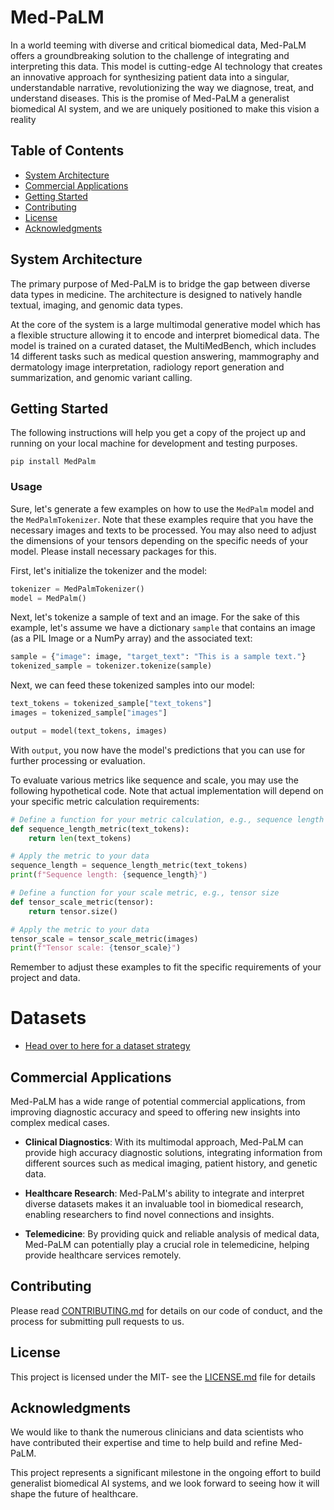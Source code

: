 # Med-PaLM

In a world teeming with diverse and critical biomedical data, Med-PaLM offers a groundbreaking solution to the challenge of integrating and interpreting this data. This model is cutting-edge AI technology that creates an innovative approach for synthesizing patient data into a singular, understandable narrative, revolutionizing the way we diagnose, treat, and understand diseases. This is the promise of Med-PaLM a generalist biomedical AI system, and we are uniquely positioned to make this vision a reality

## Table of Contents
- [System Architecture](#system-architecture)
- [Commercial Applications](#commercial-applications)
- [Getting Started](#getting-started)
- [Contributing](#contributing)
- [License](#license)
- [Acknowledgments](#acknowledgments)

## System Architecture

The primary purpose of Med-PaLM is to bridge the gap between diverse data types in medicine. The architecture is designed to natively handle textual, imaging, and genomic data types.

At the core of the system is a large multimodal generative model which has a flexible structure allowing it to encode and interpret biomedical data. The model is trained on a curated dataset, the MultiMedBench, which includes 14 different tasks such as medical question answering, mammography and dermatology image interpretation, radiology report generation and summarization, and genomic variant calling.

## Getting Started

The following instructions will help you get a copy of the project up and running on your local machine for development and testing purposes.

`pip install MedPalm`


### Usage

Sure, let's generate a few examples on how to use the `MedPalm` model and the `MedPalmTokenizer`. Note that these examples require that you have the necessary images and texts to be processed. You may also need to adjust the dimensions of your tensors depending on the specific needs of your model. Please install necessary packages for this.

First, let's initialize the tokenizer and the model:

```python
tokenizer = MedPalmTokenizer()
model = MedPalm()
```

Next, let's tokenize a sample of text and an image. For the sake of this example, let's assume we have a dictionary `sample` that contains an image (as a PIL Image or a NumPy array) and the associated text:

```python
sample = {"image": image, "target_text": "This is a sample text."}
tokenized_sample = tokenizer.tokenize(sample)
```

Next, we can feed these tokenized samples into our model:

```python
text_tokens = tokenized_sample["text_tokens"]
images = tokenized_sample["images"]

output = model(text_tokens, images)
```

With `output`, you now have the model's predictions that you can use for further processing or evaluation.

To evaluate various metrics like sequence and scale, you may use the following hypothetical code. Note that actual implementation will depend on your specific metric calculation requirements:

```python
# Define a function for your metric calculation, e.g., sequence length
def sequence_length_metric(text_tokens):
    return len(text_tokens)

# Apply the metric to your data
sequence_length = sequence_length_metric(text_tokens)
print(f"Sequence length: {sequence_length}")
```

```python
# Define a function for your scale metric, e.g., tensor size
def tensor_scale_metric(tensor):
    return tensor.size()

# Apply the metric to your data
tensor_scale = tensor_scale_metric(images)
print(f"Tensor scale: {tensor_scale}")
```

Remember to adjust these examples to fit the specific requirements of your project and data.

# Datasets
* [Head over to here for a dataset strategy](docs/DATASETS.md)

## Commercial Applications

Med-PaLM has a wide range of potential commercial applications, from improving diagnostic accuracy and speed to offering new insights into complex medical cases.

- **Clinical Diagnostics**: With its multimodal approach, Med-PaLM can provide high accuracy diagnostic solutions, integrating information from different sources such as medical imaging, patient history, and genetic data.

- **Healthcare Research**: Med-PaLM's ability to integrate and interpret diverse datasets makes it an invaluable tool in biomedical research, enabling researchers to find novel connections and insights.

- **Telemedicine**: By providing quick and reliable analysis of medical data, Med-PaLM can potentially play a crucial role in telemedicine, helping provide healthcare services remotely.



## Contributing

Please read [CONTRIBUTING.md](CONTRIBUTING.md) for details on our code of conduct, and the process for submitting pull requests to us.

## License

This project is licensed under the MIT- see the [LICENSE.md](LICENSE.md) file for details

## Acknowledgments

We would like to thank the numerous clinicians and data scientists who have contributed their expertise and time to help build and refine Med-PaLM.

This project represents a significant milestone in the ongoing effort to build generalist biomedical AI systems, and we look forward to seeing how it will shape the future of healthcare.
